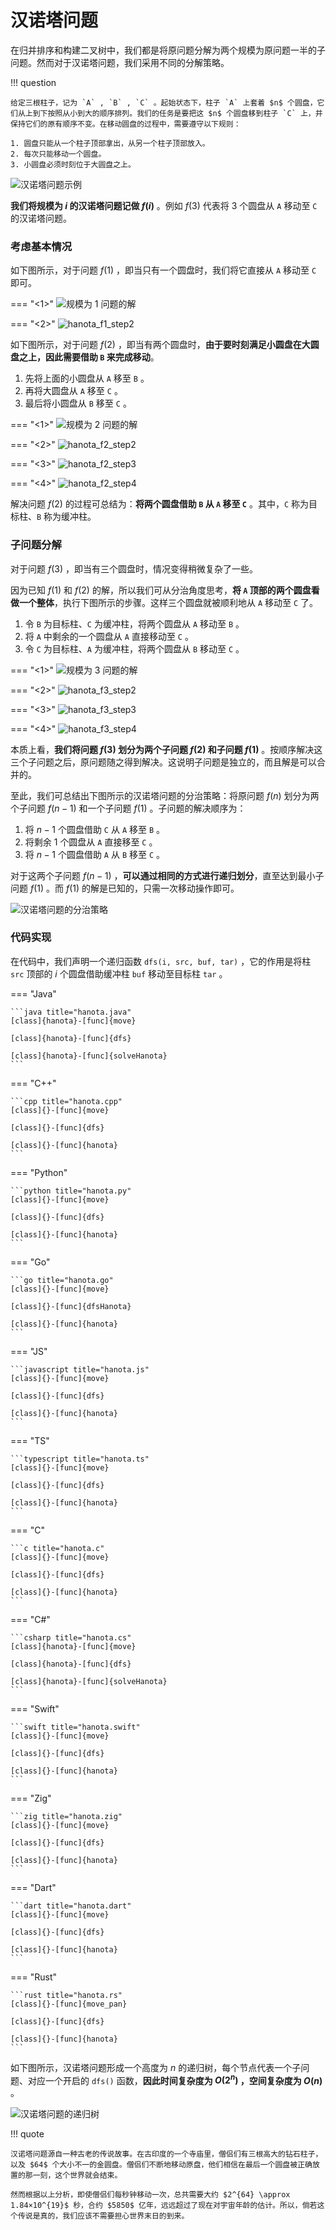 # 汉诺塔问题

在归并排序和构建二叉树中，我们都是将原问题分解为两个规模为原问题一半的子问题。然而对于汉诺塔问题，我们采用不同的分解策略。

!!! question

    给定三根柱子，记为 `A` , `B` , `C` 。起始状态下，柱子 `A` 上套着 $n$ 个圆盘，它们从上到下按照从小到大的顺序排列。我们的任务是要把这 $n$ 个圆盘移到柱子 `C` 上，并保持它们的原有顺序不变。在移动圆盘的过程中，需要遵守以下规则：
    
    1. 圆盘只能从一个柱子顶部拿出，从另一个柱子顶部放入。
    2. 每次只能移动一个圆盘。
    3. 小圆盘必须时刻位于大圆盘之上。

![汉诺塔问题示例](hanota_problem.assets/hanota_example.png)

**我们将规模为 $i$ 的汉诺塔问题记做 $f(i)$** 。例如 $f(3)$ 代表将 $3$ 个圆盘从 `A` 移动至 `C` 的汉诺塔问题。

### 考虑基本情况

如下图所示，对于问题 $f(1)$ ，即当只有一个圆盘时，我们将它直接从 `A` 移动至 `C` 即可。

=== "<1>"
    ![规模为 1 问题的解](hanota_problem.assets/hanota_f1_step1.png)

=== "<2>"
    ![hanota_f1_step2](hanota_problem.assets/hanota_f1_step2.png)

如下图所示，对于问题 $f(2)$ ，即当有两个圆盘时，**由于要时刻满足小圆盘在大圆盘之上，因此需要借助 `B` 来完成移动**。

1. 先将上面的小圆盘从 `A` 移至 `B` 。
2. 再将大圆盘从 `A` 移至 `C` 。
3. 最后将小圆盘从 `B` 移至 `C` 。

=== "<1>"
    ![规模为 2 问题的解](hanota_problem.assets/hanota_f2_step1.png)

=== "<2>"
    ![hanota_f2_step2](hanota_problem.assets/hanota_f2_step2.png)

=== "<3>"
    ![hanota_f2_step3](hanota_problem.assets/hanota_f2_step3.png)

=== "<4>"
    ![hanota_f2_step4](hanota_problem.assets/hanota_f2_step4.png)

解决问题 $f(2)$ 的过程可总结为：**将两个圆盘借助 `B` 从 `A` 移至 `C`** 。其中，`C` 称为目标柱、`B` 称为缓冲柱。

### 子问题分解

对于问题 $f(3)$ ，即当有三个圆盘时，情况变得稍微复杂了一些。

因为已知 $f(1)$ 和 $f(2)$ 的解，所以我们可从分治角度思考，**将 `A` 顶部的两个圆盘看做一个整体**，执行下图所示的步骤。这样三个圆盘就被顺利地从 `A` 移动至 `C` 了。

1. 令 `B` 为目标柱、`C` 为缓冲柱，将两个圆盘从 `A` 移动至 `B` 。
2. 将 `A` 中剩余的一个圆盘从 `A` 直接移动至 `C` 。
3. 令 `C` 为目标柱、`A` 为缓冲柱，将两个圆盘从 `B` 移动至 `C` 。


=== "<1>"
    ![规模为 3 问题的解](hanota_problem.assets/hanota_f3_step1.png)

=== "<2>"
    ![hanota_f3_step2](hanota_problem.assets/hanota_f3_step2.png)

=== "<3>"
    ![hanota_f3_step3](hanota_problem.assets/hanota_f3_step3.png)

=== "<4>"
    ![hanota_f3_step4](hanota_problem.assets/hanota_f3_step4.png)

本质上看，**我们将问题 $f(3)$ 划分为两个子问题 $f(2)$ 和子问题 $f(1)$** 。按顺序解决这三个子问题之后，原问题随之得到解决。这说明子问题是独立的，而且解是可以合并的。

至此，我们可总结出下图所示的汉诺塔问题的分治策略：将原问题 $f(n)$ 划分为两个子问题 $f(n-1)$ 和一个子问题 $f(1)$ 。子问题的解决顺序为：

1. 将 $n-1$ 个圆盘借助 `C` 从 `A` 移至 `B` 。
2. 将剩余 $1$ 个圆盘从 `A` 直接移至 `C` 。
3. 将 $n-1$ 个圆盘借助 `A` 从 `B` 移至 `C` 。

对于这两个子问题 $f(n-1)$ ，**可以通过相同的方式进行递归划分**，直至达到最小子问题 $f(1)$ 。而 $f(1)$ 的解是已知的，只需一次移动操作即可。

![汉诺塔问题的分治策略](hanota_problem.assets/hanota_divide_and_conquer.png)

### 代码实现

在代码中，我们声明一个递归函数 `dfs(i, src, buf, tar)` ，它的作用是将柱 `src` 顶部的 $i$ 个圆盘借助缓冲柱 `buf` 移动至目标柱 `tar` 。

=== "Java"

    ```java title="hanota.java"
    [class]{hanota}-[func]{move}

    [class]{hanota}-[func]{dfs}

    [class]{hanota}-[func]{solveHanota}
    ```

=== "C++"

    ```cpp title="hanota.cpp"
    [class]{}-[func]{move}

    [class]{}-[func]{dfs}

    [class]{}-[func]{hanota}
    ```

=== "Python"

    ```python title="hanota.py"
    [class]{}-[func]{move}

    [class]{}-[func]{dfs}

    [class]{}-[func]{hanota}
    ```

=== "Go"

    ```go title="hanota.go"
    [class]{}-[func]{move}

    [class]{}-[func]{dfsHanota}

    [class]{}-[func]{hanota}
    ```

=== "JS"

    ```javascript title="hanota.js"
    [class]{}-[func]{move}

    [class]{}-[func]{dfs}

    [class]{}-[func]{hanota}
    ```

=== "TS"

    ```typescript title="hanota.ts"
    [class]{}-[func]{move}

    [class]{}-[func]{dfs}

    [class]{}-[func]{hanota}
    ```

=== "C"

    ```c title="hanota.c"
    [class]{}-[func]{move}

    [class]{}-[func]{dfs}

    [class]{}-[func]{hanota}
    ```

=== "C#"

    ```csharp title="hanota.cs"
    [class]{hanota}-[func]{move}

    [class]{hanota}-[func]{dfs}

    [class]{hanota}-[func]{solveHanota}
    ```

=== "Swift"

    ```swift title="hanota.swift"
    [class]{}-[func]{move}

    [class]{}-[func]{dfs}

    [class]{}-[func]{hanota}
    ```

=== "Zig"

    ```zig title="hanota.zig"
    [class]{}-[func]{move}

    [class]{}-[func]{dfs}

    [class]{}-[func]{hanota}
    ```

=== "Dart"

    ```dart title="hanota.dart"
    [class]{}-[func]{move}

    [class]{}-[func]{dfs}

    [class]{}-[func]{hanota}
    ```

=== "Rust"

    ```rust title="hanota.rs"
    [class]{}-[func]{move_pan}

    [class]{}-[func]{dfs}

    [class]{}-[func]{hanota}
    ```

如下图所示，汉诺塔问题形成一个高度为 $n$ 的递归树，每个节点代表一个子问题、对应一个开启的 `dfs()` 函数，**因此时间复杂度为 $O(2^n)$ ，空间复杂度为 $O(n)$** 。

![汉诺塔问题的递归树](hanota_problem.assets/hanota_recursive_tree.png)

!!! quote

    汉诺塔问题源自一种古老的传说故事。在古印度的一个寺庙里，僧侣们有三根高大的钻石柱子，以及 $64$ 个大小不一的金圆盘。僧侣们不断地移动原盘，他们相信在最后一个圆盘被正确放置的那一刻，这个世界就会结束。

    然而根据以上分析，即使僧侣们每秒钟移动一次，总共需要大约 $2^{64} \approx 1.84×10^{19}$ 秒，合约 $5850$ 亿年，远远超过了现在对宇宙年龄的估计。所以，倘若这个传说是真的，我们应该不需要担心世界末日的到来。
